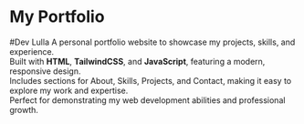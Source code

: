 # My Portfolio
#Dev Lulla
A personal portfolio website to showcase my projects, skills, and experience.  
Built with **HTML**, **TailwindCSS**, and **JavaScript**, featuring a modern, responsive design.  
Includes sections for About, Skills, Projects, and Contact, making it easy to explore my work and expertise.  
Perfect for demonstrating my web development abilities and professional growth.

